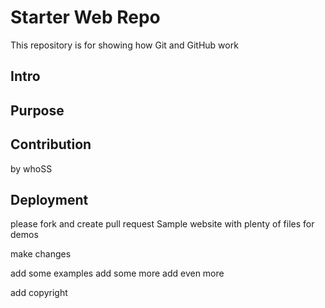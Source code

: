 # Starter Web Repo

This repository is for showing how Git and GitHub work
## Intro

## Purpose

## Contribution 
by whoSS
## Deployment

 
 
please fork and create pull request 
Sample website with plenty of files for demos

make changes 

add some examples
add some more
add even more

add copyright